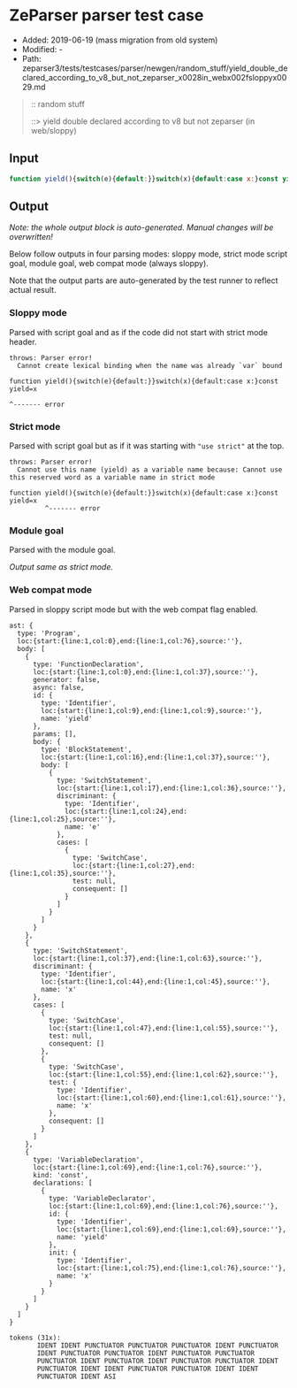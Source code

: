 # ZeParser parser test case

- Added: 2019-06-19 (mass migration from old system)
- Modified: -
- Path: zeparser3/tests/testcases/parser/newgen/random_stuff/yield_double_declared_according_to_v8_but_not_zeparser_x0028in_webx002fsloppyx0029.md

> :: random stuff
>
> ::> yield double declared according to v8 but not zeparser (in web/sloppy)

## Input

`````js
function yield(){switch(e){default:}}switch(x){default:case x:}const yield=x
`````

## Output

_Note: the whole output block is auto-generated. Manual changes will be overwritten!_

Below follow outputs in four parsing modes: sloppy mode, strict mode script goal, module goal, web compat mode (always sloppy).

Note that the output parts are auto-generated by the test runner to reflect actual result.

### Sloppy mode

Parsed with script goal and as if the code did not start with strict mode header.

`````
throws: Parser error!
  Cannot create lexical binding when the name was already `var` bound

function yield(){switch(e){default:}}switch(x){default:case x:}const yield=x
                                                                           ^------- error
`````

### Strict mode

Parsed with script goal but as if it was starting with `"use strict"` at the top.

`````
throws: Parser error!
  Cannot use this name (yield) as a variable name because: Cannot use this reserved word as a variable name in strict mode

function yield(){switch(e){default:}}switch(x){default:case x:}const yield=x
         ^------- error
`````


### Module goal

Parsed with the module goal.

_Output same as strict mode._

### Web compat mode

Parsed in sloppy script mode but with the web compat flag enabled.

`````
ast: {
  type: 'Program',
  loc:{start:{line:1,col:0},end:{line:1,col:76},source:''},
  body: [
    {
      type: 'FunctionDeclaration',
      loc:{start:{line:1,col:0},end:{line:1,col:37},source:''},
      generator: false,
      async: false,
      id: {
        type: 'Identifier',
        loc:{start:{line:1,col:9},end:{line:1,col:9},source:''},
        name: 'yield'
      },
      params: [],
      body: {
        type: 'BlockStatement',
        loc:{start:{line:1,col:16},end:{line:1,col:37},source:''},
        body: [
          {
            type: 'SwitchStatement',
            loc:{start:{line:1,col:17},end:{line:1,col:36},source:''},
            discriminant: {
              type: 'Identifier',
              loc:{start:{line:1,col:24},end:{line:1,col:25},source:''},
              name: 'e'
            },
            cases: [
              {
                type: 'SwitchCase',
                loc:{start:{line:1,col:27},end:{line:1,col:35},source:''},
                test: null,
                consequent: []
              }
            ]
          }
        ]
      }
    },
    {
      type: 'SwitchStatement',
      loc:{start:{line:1,col:37},end:{line:1,col:63},source:''},
      discriminant: {
        type: 'Identifier',
        loc:{start:{line:1,col:44},end:{line:1,col:45},source:''},
        name: 'x'
      },
      cases: [
        {
          type: 'SwitchCase',
          loc:{start:{line:1,col:47},end:{line:1,col:55},source:''},
          test: null,
          consequent: []
        },
        {
          type: 'SwitchCase',
          loc:{start:{line:1,col:55},end:{line:1,col:62},source:''},
          test: {
            type: 'Identifier',
            loc:{start:{line:1,col:60},end:{line:1,col:61},source:''},
            name: 'x'
          },
          consequent: []
        }
      ]
    },
    {
      type: 'VariableDeclaration',
      loc:{start:{line:1,col:69},end:{line:1,col:76},source:''},
      kind: 'const',
      declarations: [
        {
          type: 'VariableDeclarator',
          loc:{start:{line:1,col:69},end:{line:1,col:76},source:''},
          id: {
            type: 'Identifier',
            loc:{start:{line:1,col:69},end:{line:1,col:69},source:''},
            name: 'yield'
          },
          init: {
            type: 'Identifier',
            loc:{start:{line:1,col:75},end:{line:1,col:76},source:''},
            name: 'x'
          }
        }
      ]
    }
  ]
}

tokens (31x):
       IDENT IDENT PUNCTUATOR PUNCTUATOR PUNCTUATOR IDENT PUNCTUATOR
       IDENT PUNCTUATOR PUNCTUATOR IDENT PUNCTUATOR PUNCTUATOR
       PUNCTUATOR IDENT PUNCTUATOR IDENT PUNCTUATOR PUNCTUATOR IDENT
       PUNCTUATOR IDENT IDENT PUNCTUATOR PUNCTUATOR IDENT IDENT
       PUNCTUATOR IDENT ASI
`````

